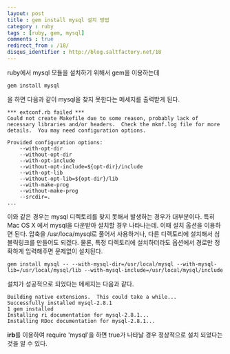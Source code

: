 ```yaml
---
layout: post
title : gem install mysql 설치 방법
category : ruby
tags : [ruby, gem, mysql]
comments : true
redirect_from : /18/
disqus_identifier : http://blog.saltfactory.net/18
---
```


ruby에서 mysql 모듈을 설치하기 위해서 gem을 이용하는데

```
gem install mysql
```
을 하면 다음과 같이 mysql을 찾지 못한다는 메세지를 출력받게 된다.

<!--more-->

```text
*** extconf.rb failed ***
Could not create Makefile due to some reason, probably lack of
necessary libraries and/or headers.  Check the mkmf.log file for more
details.  You may need configuration options.

Provided configuration options:
	--with-opt-dir
	--without-opt-dir
	--with-opt-include
	--without-opt-include=${opt-dir}/include
	--with-opt-lib
	--without-opt-lib=${opt-dir}/lib
	--with-make-prog
	--without-make-prog
	--srcdir=.
...
```

이와 같은 경우는 mysql 디렉토리를 찾지 못해서 발생하는 경우가 대부분이다. 특히 Mac OS X 에서 mysql을 다운받아 설치할 경우 나타나는데. 이때 설치 옵션을 이용하면 된다. 압축을 /usr/loca/mysql로 풀어서 사용하거나, 다른 디렉토리에 설치해서 심볼릭링크를 만들어도 되겠다. 물론, 특정 디렉토리에 설치하더라도 옵션에서 경로만 정확하게 입력해주면 문제없이 설치된다.

```
gem install mysql -- --with-mysql-dir=/usr/local/mysql --with-mysql-lib=/usr/local/mysql/lib --with-mysql-include=/usr/local/mysql/include
```

설치가 성공적으로 되었다는 메세지는 다음과 같다.

```text
Building native extensions.  This could take a while...
Successfully installed mysql-2.8.1
1 gem installed
Installing ri documentation for mysql-2.8.1...
Installing RDoc documentation for mysql-2.8.1...
```

**irb**를 이용하여 require 'mysql'을 하면 true가 나타날 경우 정상적으로 설치 되었다는 것을 알 수 있다.

